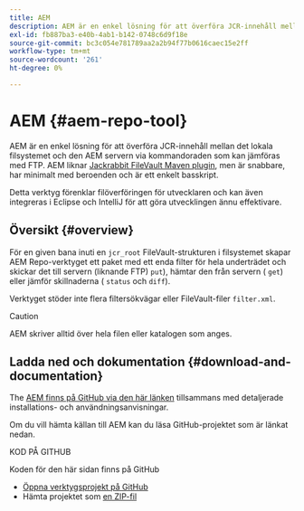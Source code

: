 ```yaml
---
title: AEM
description: AEM är en enkel lösning för att överföra JCR-innehåll mellan det lokala filsystemet och den AEM servern via kommandoraden som kan jämföras med FTP.
exl-id: fb887ba3-e40b-4ab1-b142-0748c6d9f18e
source-git-commit: bc3c054e781789aa2a2b94f77b0616caec15e2ff
workflow-type: tm+mt
source-wordcount: '261'
ht-degree: 0%

---
```


# AEM {#aem-repo-tool}

AEM är en enkel lösning för att överföra JCR-innehåll mellan det lokala filsystemet och den AEM servern via kommandoraden som kan jämföras med FTP. AEM liknar [Jackrabbit FileVault Maven plugin](https://jackrabbit.apache.org/filevault-package-maven-plugin), men är snabbare, har minimalt med beroenden och är ett enkelt basskript.

Detta verktyg förenklar filöverföringen för utvecklaren och kan även integreras i Eclipse och IntelliJ för att göra utvecklingen ännu effektivare.

## Översikt {#overview}

För en given bana inuti en `jcr_root` FileVault-strukturen i filsystemet skapar AEM Repo-verktyget ett paket med ett enda filter för hela underträdet och skickar det till servern (liknande FTP) `put`), hämtar den från servern ( `get`) eller jämför skillnaderna ( `status` och `diff`).

Verktyget stöder inte flera filtersökvägar eller FileVault-filer `filter.xml`.

>[!CAUTION]
>
>AEM skriver alltid över hela filen eller katalogen som anges.

## Ladda ned och dokumentation {#download-and-documentation}

The [AEM finns på GitHub via den här länken](https://github.com/Adobe-Marketing-Cloud/tools/tree/master/repo) tillsammans med detaljerade installations- och användningsanvisningar.

Om du vill hämta källan till AEM kan du läsa GitHub-projektet som är länkat nedan.

KOD PÅ GITHUB

Koden för den här sidan finns på GitHub

* [Öppna verktygsprojekt på GitHub](https://github.com/Adobe-Marketing-Cloud/tools)
* Hämta projektet som [en ZIP-fil](https://github.com/Adobe-Marketing-Cloud/tools/archive/master.zip)
